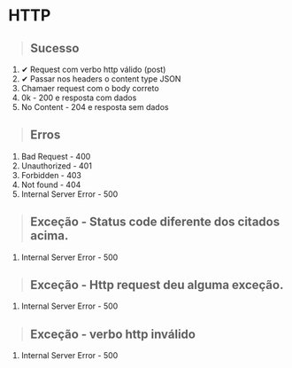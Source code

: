 # HTTP

> ## Sucesso
1. ✔ Request com verbo http válido (post)
2. ✔ Passar nos headers o content type JSON
3. Chamaer request com o body correto
4. 0k - 200 e resposta com dados
5. No Content - 204 e resposta sem dados

> ## Erros
1. Bad Request - 400
2. Unauthorized - 401
3. Forbidden - 403
4. Not found - 404
5. Internal Server Error - 500

> ## Exceção - Status code diferente dos citados acima.
1. Internal Server Error - 500

> ## Exceção - Http request deu alguma exceção.
1. Internal Server Error - 500

> ## Exceção - verbo http inválido
1. Internal Server Error - 500
